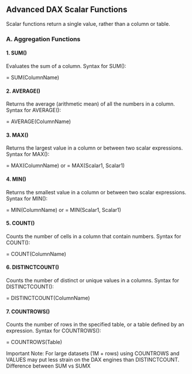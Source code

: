 ## Advanced DAX Scalar Functions 

Scalar functions return a single value, rather than a column or table.

### A. Aggregation Functions

#### 1. SUM()
Evaluates the sum of a column.
Syntax for SUM():

= SUM(ColumnName)

#### 2. AVERAGE()
Returns the average (arithmetic mean) of all the numbers in a column.
Syntax for AVERAGE():

= AVERAGE(ColumnName)

#### 3. MAX()
Returns the largest value in a column or between two scalar expressions.
Syntax for MAX():

= MAX(ColumnName) or
= MAX(Scalar1, Scalar1)

#### 4. MIN()
Returns the smallest value in a column or between two scalar expressions.
Syntax for MIN():

= MIN(ColumnName) or
= MIN(Scalar1, Scalar1)

#### 5. COUNT()
Counts the number of cells in a column that contain numbers.
Syntax for COUNT():

= COUNT(ColumnName)

#### 6. DISTINCTCOUNT()
Counts the number of distinct or unique values in a columns.
Syntax for DISTINCTCOUNT():

= DISTINCTCOUNT(ColumnName)

#### 7. COUNTROWS()
Counts the number of rows in the specified table, or a table defined by an expression.
Syntax for COUNTROWS():

= COUNTROWS(Table)

Important Note: For large datasets (1M + rows) using COUNTROWS and VALUES may put less strain on the DAX engines than DISTINCTCOUNT.
Difference between SUM vs SUMX



